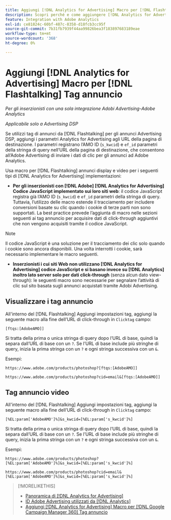 ```yaml
---
title: Aggiungi [!DNL Analytics for Advertising] Macro per [!DNL Flashtalking] Tag annuncio
description: Scopri perché e come aggiungere [!DNL Analytics for Advertising] macro per [!DNL Flashtalking] tag annuncio
feature: Integration with Adobe Analytics
exl-id: ce81824c-60bf-487c-8358-d18fcb3cc95f
source-git-commit: 7b31fb7939f44aa99826bea3f183897683189eae
workflow-type: tm+mt
source-wordcount: '368'
ht-degree: 0%

---
```


# Aggiungi [!DNL Analytics for Advertising] Macro per [!DNL Flashtalking] Tag annuncio

*Per gli inserzionisti con una sola integrazione Adobi Advertising-Adobe Analytics*

*Applicabile solo a Advertising DSP*

Se utilizzi tag di annunci da [!DNL Flashtalking] per gli annunci Advertising DSP, aggiungi i parametri Analytics for Advertising agli URL della pagina di destinazione. I parametri registrano l’AMO ID (`s_kwcid`) e `ef_id` parametri della stringa di query nell’URL della pagina di destinazione, che consentono all’Adobe Advertising di inviare i dati di clic per gli annunci ad Adobe Analytics.

Usa macro per [!DNL Flashtalking] annunci display e video per i seguenti tipi di [!DNL Analytics for Advertising] implementazioni:

* **Per gli inserzionisti con [!DNL Adobe] [!DNL Analytics for Advertising] Codice JavaScript implementato sui loro siti web**: il codice JavaScript registra già l’AMO ID (`s_kwcid`) e `ef_id` parametri della stringa di query. Tuttavia, l’utilizzo delle macro estende il tracciamento per includere conversioni basate su clic quando i cookie di terze parti non sono supportati. La best practice prevede l’aggiunta di macro nelle sezioni seguenti ai tag annuncio per acquisire dati di click-through aggiuntivi che non vengono acquisiti tramite il codice JavaScript.

>[!NOTE]
>
>Il codice JavaScript è una soluzione per il tracciamento dei clic solo quando i cookie sono ancora disponibili. Una volta interrotti i cookie, sarà necessario implementare le macro seguenti.

* **Inserzionisti i cui siti Web non utilizzano [!DNL Analytics for Advertising] codice JavaScript e si basano invece su [!DNL Analytics] inoltro lato server solo per dati click-through** (senza alcun dato view-through): le seguenti macro sono necessarie per segnalare l’attività di clic sul sito basata sugli annunci acquistati tramite Adobi Advertising.

## Visualizzare i tag annuncio

All&#39;interno del [!DNL Flashtalking] Aggiungi impostazioni tag, aggiungi la seguente macro alla fine dell’URL di click-through in `Clicktag` campo:

```
[ftqs:[AdobeAMO]]
```

Si tratta della prima o unica stringa di query dopo l’URL di base, quindi la separa dall’URL di base con un `?`. Se l’URL di base include più stringhe di query, inizia la prima stringa con un `?` e ogni stringa successiva con un `&`.

Esempi:

`https://www.adobe.com/products/photoshop?[ftqs:[AdobeAMO]]`

`https://www.adobe.com/products/photoshop?cid=email&[ftqs:[AdobeAMO]]`

## Tag annuncio video

All&#39;interno del [!DNL Flashtalking] Aggiungi impostazioni tag, aggiungi la seguente macro alla fine dell’URL di click-through in `Clicktag` campo:

```
[%EL:param['AdobeAMO']%]&s_kwcid=[%EL:param['s_kwcid']%]
```

Si tratta della prima o unica stringa di query dopo l’URL di base, quindi la separa dall’URL di base con un `?`. Se l’URL di base include più stringhe di query, inizia la prima stringa con un `?` e ogni stringa successiva con un `&`.

Esempi:

`https://www.adobe.com/products/photoshop?[%EL:param['AdobeAMO']%]&s_kwcid=[%EL:param['s_kwcid']%]`

`https://www.adobe.com/products/photoshop?cid=email&[%EL:param['AdobeAMO']%]&s_kwcid=[%EL:param['s_kwcid']%]`

>[!MORELIKETHIS]
>
>* [Panoramica di [!DNL Analytics for Advertising]](overview.md)
>* [ID Adobe Advertising utilizzati da [!DNL Analytics]](/help/integrations/analytics/ids.md)
>* [Aggiungi [!DNL Analytics for Advertising] Macro per [!DNL Google Campaign Manager 360] Tag annuncio](/help/integrations/analytics/macros-google-campaign-manager.md)

